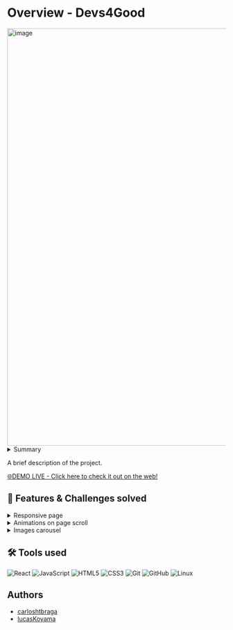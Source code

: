 # Overview - Devs4Good
<img width="960" alt="image" src="https://github.com/lucasKoyama/devs4Good/assets/121680414/a0b8438c-f352-4565-bcf1-2e07b4af7d1f">
<!--
Think of the STAR + Hero Journey description for the entire README:
1. Situation: begin with the situation, what it aims to solve, and what the common problem is.
2. Tasks: What were my responsibilities? What challenges were I responsible for?
3. Action: What did I do to solve the challenge?
4. Results: solutions developed, value brought to the company, and users.
-->
<!-- SITUATION / COMMON PROBLEM -->
<details>
  <summary>Summary</summary>

  1. [Overview]()
  2. [Features & Challenges solved](https://github.com/lucasKoyama/devs4Good/tree/main?tab=readme-ov-file#-features--challenges-solved)
  3. [Tools used](https://github.com/lucasKoyama/devs4Good/tree/main?tab=readme-ov-file#%EF%B8%8F-tools-used)
  4. [Authors](https://github.com/lucasKoyama/devs4Good/tree/main?tab=readme-ov-file#%EF%B8%8F-tools-used)
</details>
<p>
  A brief description of the project.
</p>

<a href="https://www.devs4good.com.br/">
🌐DEMO LIVE - Click here to check it out on the web!
</a>

## 📌 Features & Challenges solved
<!-- TASKS / CHALLENGES -->
<details>
  <summary>Responsive page</summary>
The page was developed responsively, adapting to different screen sizes and devices. This ensures a consistent and pleasant experience for users, regardless of the device they are using.
</details>

<details>
  <summary>Animations on page scroll</summary>

I added subtle animations to page elements as the user scrolls through the content. These animations help guide the user's attention and make the experience more dynamic and engaging.
</details>

<details>
  <summary>Images carousel</summary>

I implemented an image carousel that displays some company info. Users can navigate through images using the carousel controls.
</details>

## 🛠️ Tools used
<!-- ACTION -->
<!-- SKILL_BADGE/NAME: DESCRIPTION WHY IT WAS USED -->

![React](https://img.shields.io/badge/react-%2320232a.svg?style=for-the-badge&logo=react&logoColor=%2361DAFB)
![JavaScript](https://img.shields.io/badge/javascript-%23323330.svg?style=for-the-badge&logo=javascript&logoColor=%23F7DF1E)
![HTML5](https://img.shields.io/badge/html5-%23E34F26.svg?style=for-the-badge&logo=html5&logoColor=white)
![CSS3](https://img.shields.io/badge/css3-%231572B6.svg?style=for-the-badge&logo=css3&logoColor=white)
![Git](https://img.shields.io/badge/git-%23F05033.svg?style=for-the-badge&logo=git&logoColor=white)
![GitHub](https://img.shields.io/badge/github-%23121011.svg?style=for-the-badge&logo=github&logoColor=white)
![Linux](https://img.shields.io/badge/Linux-FCC624?style=for-the-badge&logo=linux&logoColor=black)

## Authors
- [carloshtbraga](https://github.com/carloshtbraga)
- [lucasKoyama](https://github.com/lucasKoyama)
